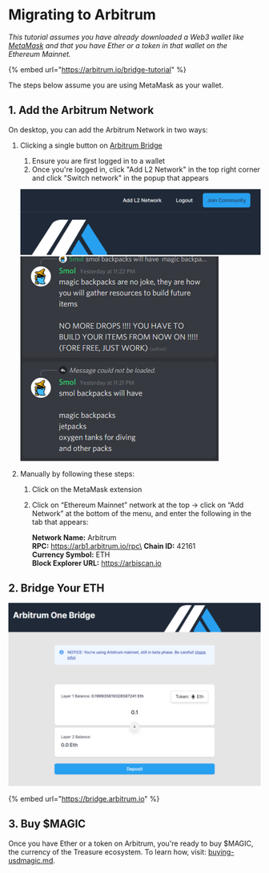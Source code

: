 # Migrating to Arbitrum

_This tutorial assumes you have already downloaded a Web3 wallet like_ [_MetaMask_](https://metamask.io) _and that you have Ether or a token in that wallet on the Ethereum Mainnet._

{% embed url="https://arbitrum.io/bridge-tutorial" %}

The steps below assume you are using MetaMask as your wallet.

## 1. Add the Arbitrum Network

On desktop, you can add the Arbitrum Network in two ways:

1.  Clicking a single button on [Arbitrum Bridge](https://bridge.arbitrum.io)

    1. Ensure you are first logged in to a wallet
    2. Once you're logged in, click "Add L2 Network" in the top right corner and click "Switch network" in the popup that appears

    ![](<../../.gitbook/assets/image (4).png>)\
    ![](../../.gitbook/assets/image.png)
2. Manually by following these steps:
   1. Click on the MetaMask extension
   2.  Click on “Ethereum Mainnet” network at the top -> click on “Add Network” at the bottom of the menu, and enter the following in the tab that appears:

       **Network Name:** Arbitrum \
       **RPC:** https://arb1.arbitrum.io/rpc\
       **Chain ID:** 42161\
       **Currency Symbol:** ETH\
       **Block Explorer URL:** https://arbiscan.io



## 2. Bridge Your ETH



![](<../../.gitbook/assets/image (2).png>)



{% embed url="https://bridge.arbitrum.io" %}

## 3. Buy $MAGIC

Once you have Ether or a token on Arbitrum, you're ready to buy $MAGIC, the currency of the Treasure ecosystem. To learn how, visit: [buying-usdmagic.md](../buying-usdmagic.md "mention").
